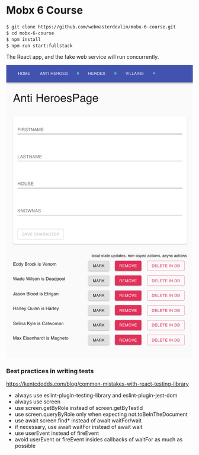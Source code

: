 # Mobx 6 Course

```sh
$ git clone https://github.com/webmasterdevlin/mobx-6-course.git
$ cd mobx-6-course
$ npm install
$ npm run start:fullstack
```

The React app, and the fake web service will run concurrently.

![screenshot](./screenshot.png)

### Best practices in writing tests

https://kentcdodds.com/blog/common-mistakes-with-react-testing-library

- always use eslint-plugin-testing-library and eslint-plugin-jest-dom
- always use screen
- use screen.getByRole instead of screen.getByTestId
- use screen.queryByRole only when expecting not.toBeInTheDocument
- use await screen.find\* instead of await waitFor/wait
- if necessary, use await waitFor instead of await wait
- use userEvent instead of fireEvent
- avoid userEvent or fireEvent insides callbacks of waitFor as much as possible
